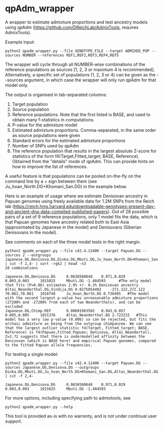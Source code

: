 # qpAdm_wrapper
A wrapper to estimate admixture proportions and test ancestry models using qpAdm (https://github.com/DReichLab/AdmixTools, requires AdmixTools).

Example input:
```
python2 qpadm_wrapper.py --file GENOTYPE_FILE --target ADMIXED_POP --sources NUMBER --references REF1,REF2,REF3,REF4,REF5 
```
The wrapper will cycle through all NUMBER-wise combinations of the reference populations as sources [1, 2, 3 or maximum 4 is recommended]. 
Alternatively, a specific set of populations (1, 2, 3 or 4) can be given as the --sources argument, in which case the wrapper will only run qpAdm for that model only.

The output is organised in tab-separated columns:
1. Target population
2. Source population
3. Reference populations. Note that the first listed is BASE, and used to obtain many f-statistics in computations.
4. P-value for the admixture model
5. Estimated admixture proportions. Comma-separated, in the same order as source populations were given
6. Standard errors for the estimated admixture proportions
7. Number of SNPs used by qpAdm
8. The reference population that results in the largest absolute Z-score for statistics of the form f4(Target,Fitted_target; BASE, Reference). Obtained from the "details" mode of qpAdm. This can provide hints on how to improve the list of references.

A useful feature is that populations can be pooled on-the-fly on the command line by a + sign between them (see Ju_hoan_North.DG+Khomani_San.DG) in the example below.

Here is an example of usage where we estimate Denisovan ancestry in Papuan genomes using freely available data for 1.2M SNPs from the Reich lab (https://reich.hms.harvard.edu/downloadable-genotypes-present-day-and-ancient-dna-data-compiled-published-papers). Out of 28 possible pairs of a set of 9 reference populations, only 1 model fits the data, which is that Papuan genomes have ancestry related both to East Asia (approximated by Japanese in the model) and Denisovans (Siberian Denisovans in the model).

See comments on each of the three model tests in the right margin.

```
python2 qpadm_wrapper.py --file v42.4.1240K --target Papuan.DG --sources 2 --outgroups Japanese.DG,Denisova.DG,Dinka.DG,Mbuti.DG,Ju_hoan_North.DG+Khomani_San.DG,Altai_Neanderthal.DG,Vindija.DG,Chimp.REF | cut -f 2,4- | sort -rgk2 | head -n3
28 combinations
	
Japanese.DG,Denisova.DG 	0.0636580648 	0.971,0.029 		0.003,0.003 	1015825 	Mbuti.DG -1.484593 		#The only model that fits (P=0.06) estimates 2.9% +/- 0.3% Denisovan ancestry
Altai_Neanderthal.DG,Vindija.DG 0.0275054402 	-271.122,272.122 	70.061,70.061 	1018748 	Ju_hoan_North.DG 0.736495 	#The model with the second largest p-value has unreasonable admixture proportions (27200% and -27200% from each of two Neanderthals), and can be excluded
Japanese.DG,Chimp.REF 		0.00601963502 	0.943,0.057 		0.005,0.005 	1031376 	Altai_Neanderthal.DG 2.722215 	#This model has a very low p-value (0.006) so can be rejected, but fits the archaic admixture as being from the outgroup chimpanzee. We can see that the largest outlier statistic f4(Target, Fitted_target; BASE, Reference) is f4(Papuan,Fitted_Papuan; Denisova, Altai_Neandertal), Z=2.72 suggests that there is undermodelled affinity between the Denisovan (which is BASE here) and empirical Papuan genomes, compared to the fitted Papuan allele frequencies.

```

For testing a single model:

```
python2 qpadm_wrapper.py --file v42.4.1240K --target Papuan.DG --sources Japanese.DG,Denisova.DG --outgroups Dinka.DG,Mbuti.DG,Ju_hoan_North.DG+Khomani_San.DG,Altai_Neanderthal.DG,Vindija.DG,Chimp.REF | cut -f 2,4-

Japanese.DG,Denisova.DG 	0.0636580648 	0.971,0.029 		0.003,0.003 	1015825 	Mbuti.DG -1.484593

```

For more options, including specifying path to admixtools, see
```
python2 qpadm_wrapper.py --help
```

This tool is provided as-is with no warrenty, and is not under continual user support.
